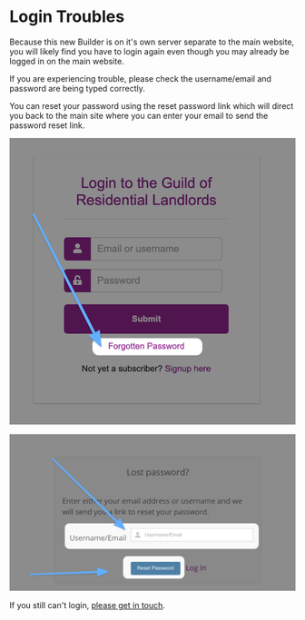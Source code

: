 # Login Troubles

Because this new Builder is on it's own server separate to the main website, you will likely find you have to login again even though you may already be logged in on the main website.

If you are experiencing trouble, please check the username/email and password are being typed correctly.

You can reset your password using the reset password link which will direct you back to the main site where you can enter your email to send the password reset link.

![](<../.gitbook/assets/CleanShot 2021-01-28 at 16.25.04@2x.png>)

![](<../.gitbook/assets/CleanShot 2021-01-28 at 16.25.36@2x.png>)

If you still can't login, [please get in touch](https://www.landlordsguild.com/about-us/contact\_us/).
